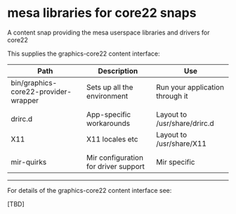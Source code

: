 # mesa libraries for core22 snaps

A content snap providing the mesa userspace libraries and drivers for core22

This supplies the graphics-core22 content interface:

Path|Description|Use
--|--|--
bin/graphics-core22-provider-wrapper|Sets up all the environment|Run your application through it
||
drirc.d|App-specific workarounds|Layout to /usr/share/drirc.d
X11|X11 locales etc|Layout to /usr/share/X11
||
mir-quirks|Mir configuration for driver support|Mir specific

----

For details of the graphics-core22 content interface see:

[TBD]
